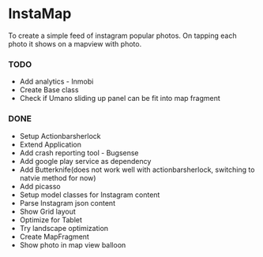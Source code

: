 # InstaMap #

To create a simple feed of instagram popular photos. On tapping each photo it shows on a mapview with photo.

### TODO ###
* Add analytics - Inmobi
* Create Base class
* Check if Umano sliding up panel can be fit into map fragment

### DONE ###
* Setup Actionbarsherlock
* Extend Application
* Add crash reporting tool - Bugsense
* Add google play service as dependency
* Add Butterknife(does not work well with actionbarsherlock, switching to natvie method for now)
* Add picasso
* Setup model classes for Instagram content
* Parse Instagram json content
* Show Grid layout
* Optimize for Tablet
* Try landscape optimization
* Create MapFragment
* Show photo in map view balloon
